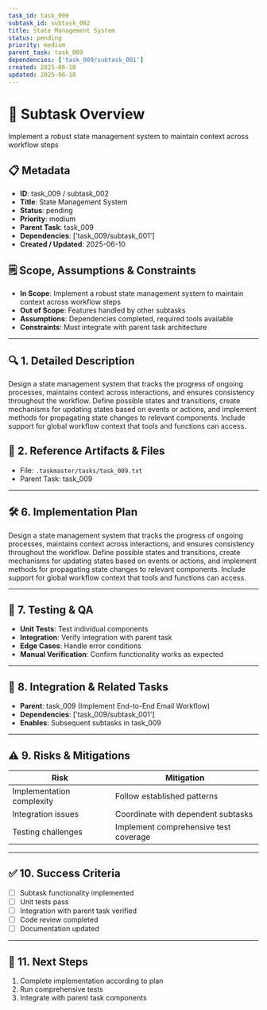 ```yaml
---
task_id: task_009
subtask_id: subtask_002
title: State Management System
status: pending
priority: medium
parent_task: task_009
dependencies: ['task_009/subtask_001']
created: 2025-06-10
updated: 2025-06-10
---
```


# 🎯 Subtask Overview
Implement a robust state management system to maintain context across workflow steps

## 📋 Metadata
- **ID**: task_009 / subtask_002
- **Title**: State Management System
- **Status**: pending
- **Priority**: medium
- **Parent Task**: task_009
- **Dependencies**: ['task_009/subtask_001']
- **Created / Updated**: 2025-06-10

## 🗒️ Scope, Assumptions & Constraints
- **In Scope**: Implement a robust state management system to maintain context across workflow steps
- **Out of Scope**: Features handled by other subtasks
- **Assumptions**: Dependencies completed, required tools available
- **Constraints**: Must integrate with parent task architecture

---

## 🔍 1. Detailed Description
Design a state management system that tracks the progress of ongoing processes, maintains context across interactions, and ensures consistency throughout the workflow. Define possible states and transitions, create mechanisms for updating states based on events or actions, and implement methods for propagating state changes to relevant components. Include support for global workflow context that tools and functions can access.

## 📁 2. Reference Artifacts & Files
- File: `.taskmaster/tasks/task_009.txt`
- Parent Task: task_009

---

## 🛠️ 6. Implementation Plan
Design a state management system that tracks the progress of ongoing processes, maintains context across interactions, and ensures consistency throughout the workflow. Define possible states and transitions, create mechanisms for updating states based on events or actions, and implement methods for propagating state changes to relevant components. Include support for global workflow context that tools and functions can access.

---

## 🧪 7. Testing & QA
- **Unit Tests**: Test individual components
- **Integration**: Verify integration with parent task
- **Edge Cases**: Handle error conditions
- **Manual Verification**: Confirm functionality works as expected

---

## 🔗 8. Integration & Related Tasks
- **Parent**: task_009 (Implement End-to-End Email Workflow)
- **Dependencies**: ['task_009/subtask_001']
- **Enables**: Subsequent subtasks in task_009

---

## ⚠️ 9. Risks & Mitigations
| Risk | Mitigation |
|------|------------|
| Implementation complexity | Follow established patterns |
| Integration issues | Coordinate with dependent subtasks |
| Testing challenges | Implement comprehensive test coverage |

---

## ✅ 10. Success Criteria
- [ ] Subtask functionality implemented
- [ ] Unit tests pass
- [ ] Integration with parent task verified
- [ ] Code review completed
- [ ] Documentation updated

---

## 🚀 11. Next Steps
1. Complete implementation according to plan
2. Run comprehensive tests
3. Integrate with parent task components
